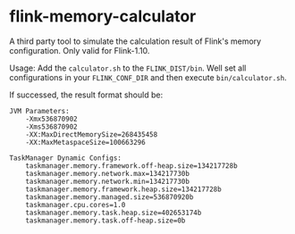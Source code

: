 # flink-memory-calculator
A third party tool to simulate the calculation result of Flink's memory configuration. Only valid for Flink-1.10.

Usage:
Add the `calculator.sh` to the `FLINK_DIST/bin`. Well set all configurations in your `FLINK_CONF_DIR` and then execute `bin/calculator.sh`.

If successed, the result format should be:

```
JVM Parameters:
    -Xmx536870902
    -Xms536870902
    -XX:MaxDirectMemorySize=268435458
    -XX:MaxMetaspaceSize=100663296

TaskManager Dynamic Configs:
    taskmanager.memory.framework.off-heap.size=134217728b
    taskmanager.memory.network.max=134217730b
    taskmanager.memory.network.min=134217730b
    taskmanager.memory.framework.heap.size=134217728b
    taskmanager.memory.managed.size=536870920b
    taskmanager.cpu.cores=1.0
    taskmanager.memory.task.heap.size=402653174b
    taskmanager.memory.task.off-heap.size=0b
```
